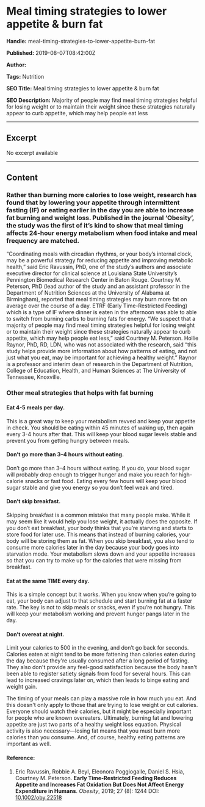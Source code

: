 # Meal timing strategies to lower appetite & burn fat

**Handle:** meal-timing-strategies-to-lower-appetite-burn-fat

**Published:** 2019-08-07T08:42:00Z

**Author:**  

**Tags:** Nutrition

**SEO Title:** Meal timing strategies to lower appetite & burn fat

**SEO Description:** Majority of people may find meal timing strategies helpful for losing weight or to maintain their weight since these strategies naturally appear to curb appetite, which may help people eat less

---

## Excerpt

No excerpt available

---

## Content

### Rather than burning more calories to lose weight, research has found that by lowering your appetite through intermittent fasting (IF) or eating earlier in the day you are able to increase fat burning and weight loss. Published in the journal ‘Obesity’, the study was the first of it’s kind to show that meal timing affects 24-hour energy metabolism when food intake and meal frequency are matched.
“Coordinating meals with circadian rhythms, or your body’s internal clock, may be a powerful strategy for reducing appetite and improving metabolic health,” said Eric Ravussin, PhD, one of the study’s authors and associate executive director for clinical science at Louisiana State University’s Pennington Biomedical Research Center in Baton Rouge.
Courtney M. Peterson, PhD (lead author of the study and an assistant professor in the Department of Nutrition Sciences at the University of Alabama at Birmingham), reported that meal timing strategies may burn more fat on average over the course of a day. ETRF (Early Time-Restricted Feeding) which is a type of IF where dinner is eaten in the afternoon was able to able to switch from burning carbs to burning fats for energy.
“We suspect that a majority of people may find meal timing strategies helpful for losing weight or to maintain their weight since these strategies naturally appear to curb appetite, which may help people eat less,” said Courtney M. Peterson.
Hollie Raynor, PhD, RD, LDN, who was not associated with the research, said “this study helps provide more information about how patterns of eating, and not just what you eat, may be important for achieving a healthy weight.” Raynor is a professor and interim dean of research in the Department of Nutrition, College of Education, Health, and Human Sciences at The University of Tennessee, Knoxville.

### Other meal strategies that helps with fat burning

#### Eat 4-5 meals per day.
This is a great way to keep your metabolism revved and keep your appetite in check. You should be eating within 45 minutes of waking up, then again every 3-4 hours after that. This will keep your blood sugar levels stable and prevent you from getting hungry between meals.

#### Don’t go more than 3–4 hours without eating.
Don’t go more than 3–4 hours without eating. If you do, your blood sugar will probably drop enough to trigger hunger and make you reach for high-calorie snacks or fast food. Eating every few hours will keep your blood sugar stable and give you energy so you don’t feel weak and tired.

#### Don’t skip breakfast.
Skipping breakfast is a common mistake that many people make. While it may seem like it would help you lose weight, it actually does the opposite.
If you don’t eat breakfast, your body thinks that you’re starving and starts to store food for later use. This means that instead of burning calories, your body will be storing them as fat.
When you skip breakfast, you also tend to consume more calories later in the day because your body goes into starvation mode. Your metabolism slows down and your appetite increases so that you can try to make up for the calories that were missing from breakfast.

#### Eat at the same TIME every day.
This is a simple concept but it works. When you know when you’re going to eat, your body can adjust to that schedule and start burning fat at a faster rate. The key is not to skip meals or snacks, even if you’re not hungry. This will keep your metabolism working and prevent hunger pangs later in the day.

#### Don’t overeat at night.
Limit your calories to 500 in the evening, and don’t go back for seconds. Calories eaten at night tend to be more fattening than calories eaten during the day because they're usually consumed after a long period of fasting. They also don't provide any feel-good satisfaction because the body hasn't been able to register satiety signals from food for several hours. This can lead to increased cravings later on, which then leads to binge eating and weight gain.

The timing of your meals can play a massive role in how much you eat. And this doesn't only apply to those that are trying to lose weight or cut calories. Everyone should watch their calories, but it might be especially important for people who are known overeaters. Ultimately, burning fat and lowering appetite are just two parts of a healthy weight loss equation. Physical activity is also necessary—losing fat means that you must burn more calories than you consume. And, of course, healthy eating patterns are important as well.

#### Reference:
1. Eric Ravussin, Robbie A. Beyl, Eleonora Poggiogalle, Daniel S. Hsia, Courtney M. Peterson. **Early Time‐Restricted Feeding Reduces Appetite and Increases Fat Oxidation But Does Not Affect Energy Expenditure in Humans**. *Obesity*, 2019; 27 (8): 1244 DOI: [10.1002/oby.22518](http://dx.doi.org/10.1002/oby.22518)

